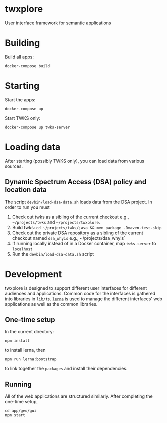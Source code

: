 # twxplore

User interface framework for semantic applications


# Building

Build all apps:

    docker-compose build
    
# Starting

Start the apps:

    docker-compose up

Start TWKS only:
    
    docker-compose up twks-server

# Loading data

After starting (possibly TWKS only), you can load data from various sources.

## Dynamic Spectrum Access (DSA) policy and location data

The script `devbin/load-dsa-data.sh` loads data from the DSA project. In order to run you must

1. Check out twks as a sibling of the current checkout e.g., `~/projects/twks` and `~/projects/twxplore`.
1. Build twks: `cd ~/projects/twks/java && mvn package -Dmaven.test.skip`
1. Check out the private DSA repository as a sibling of the current checkout named `dsa_whyis` e.g., ~/projects/dsa_whyis`
1. If running locally instead of in a Docker container, map `twks-server` to `localhost`
1. Run the `devbin/load-dsa-data.sh` script

# Development

twxplore is designed to support different user interfaces for different audiences and applications. Common code for the interfaces is gathered into libraries in `lib/ts`. [`lerna`](https://github.com/lerna/lerna) is used to manage the different interfaces' web applications as well as the common libraries.

## One-time setup

In the current directory:

    npm install
    
to install lerna, then

    npm run lerna:bootstrap
    
to link together the `packages` and install their dependencies.

## Running

All of the web applications are structured similarly. After completing the one-time setup, 

    cd app/geo/gui
    npm start
